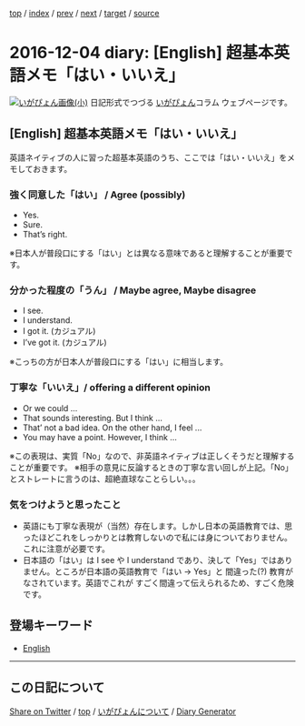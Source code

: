 [top](https://igapyon.github.io/diary/) 
 / [index](https://igapyon.github.io/diary/2016/index.html) 
 / [prev](https://igapyon.github.io/diary/2016/ig161203.html) 
 / [next](https://igapyon.github.io/diary/2016/ig161205.html) 
 / [target](https://igapyon.github.io/diary/2016/ig161204.html) 
 / [source](https://github.com/igapyon/diary/blob/gh-pages/2016/ig161204.html.src.md) 

2016-12-04 diary: [English] 超基本英語メモ「はい・いいえ」
=====================================================================================================
[![いがぴょん画像(小)](https://igapyon.github.io/diary/images/iga200306s.jpg "いがぴょん")](https://igapyon.github.io/diary/memo/memoigapyon.html) 日記形式でつづる [いがぴょん](https://igapyon.github.io/diary/memo/memoigapyon.html)コラム ウェブページです。

## [English] 超基本英語メモ「はい・いいえ」

英語ネイティブの人に習った超基本英語のうち、ここでは「はい・いいえ」をメモしておきます。

### 強く同意した「はい」 / Agree (possibly)


* Yes.
* Sure.
* That’s right.

※日本人が普段口にする「はい」とは異なる意味であると理解することが重要です。


### 分かった程度の「うん」 / Maybe agree, Maybe disagree


* I see.
* I understand.
* I got it. (カジュアル)
* I’ve got it. (カジュアル)

※こっちの方が日本人が普段口にする「はい」に相当します。


### 丁寧な「いいえ」/ offering a different opinion


* Or we could …
* That sounds interesting. But I think …
* That’ not a bad idea. On the other hand, I feel ...
* You may have a point. However, I think …

※この表現は、実質「No」なので、非英語ネイティブは正しくそうだと理解することが重要です。
※相手の意見に反論するときの丁寧な言い回しが上記。「No」とストレートに言うのは、超絶直球なことらしい。。。


### 気をつけようと思ったこと


* 英語にも丁寧な表現が（当然）存在します。しかし日本の英語教育では、思ったほどこれをしっかりとは教育しないので私には身についておりません。これに注意が必要です。
* 日本語の「はい」は I see や I understand であり、決して「Yes」ではありません。ところが日本語の英語教育で「はい -> Yes」と 間違った(?) 教育がなされています。英語でこれが すごく間違って伝えられるため、すごく危険です。



## 登場キーワード

* [English](../keyword/english.html)

----------------------------------------------------------------------------------------------------

## この日記について

[Share on Twitter](https://twitter.com/intent/tweet?hashtags=igapyon%2Cdiary%2C%E3%81%84%E3%81%8C%E3%81%B4%E3%82%87%E3%82%93%2CEnglish&text=%5BEnglish%5D+%E8%B6%85%E5%9F%BA%E6%9C%AC%E8%8B%B1%E8%AA%9E%E3%83%A1%E3%83%A2%E3%80%8C%E3%81%AF%E3%81%84%E3%83%BB%E3%81%84%E3%81%84%E3%81%88%E3%80%8D&url=https%3A%2F%2Figapyon.github.io%2Fdiary%2F2016%2Fig161204.html) / [top](../index.html/) / [いがぴょんについて](https://igapyon.github.io/diary/memo/memoigapyon.html) / [Diary Generator](https://github.com/igapyon/igapyonv3)
